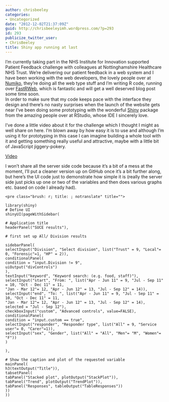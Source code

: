 ```yaml
---
author: chrisbeeley
categories:
- Uncategorized
date: "2012-12-02T21:37:09Z"
guid: http://chrisbeeleyimh.wordpress.com/?p=293
id: 293
publicize_twitter_user:
- ChrisBeeley
title: Shiny app running at last
---
```


I’m currently taking part in the NHS Institute for Innovation supported Patient Feedback challenge with colleagues at Nottinghamshire Healthcare NHS Trust. We’re delivering our patient feedback in a web system and I have been working with the web developers, the lovely people over at [Numiko](http://numiko.com/#/home), they’re doing all the web type stuff and I’m writing R code, running over [FastRWeb](http://www.rforge.net/FastRWeb/), which is fantastic and will get a well deserved blog post some time soon.  
In order to make sure that my code keeps pace with the interface they design and there’s no nasty surprises when the launch of the website gets near I’ve been doing some prototyping with the wonderful [Shiny](http://www.rstudio.com/shiny/) package from the amazing people over at RStudio, whose IDE I sincerely love.

I’ve done a little video about it for the challenge which I thought I might as well share on here. I’m blown away by how easy it is to use and although I’m using it for prototyping in this case I can imagine building a whole tool with it and getting something really useful and attractive, maybe with a little bit of JavaScript jiggery-pokery.

[Video](https://vimeo.com/54727705)

I won’t share all the server side code because it’s a bit of a mess at the moment, I’ll put a cleaner version up on GitHub once it’s a bit further along, but here’s the UI code just to demonstrate how simple it is (really the server side just picks up one or two of the variables and then does various graphs etc. based on code I already had).

```
<pre class="brush: r; title: ; notranslate" title="">

library(shiny)
# Define UI
shinyUI(pageWithSidebar(

# Application title
headerPanel("SUCE results"),

# first set up All/ Division results

sidebarPanel(
selectInput("Division", "Select division", list("Trust" = 9, "Local"= 0, "Forensic"=1, "HP" = 2)),
conditionalPanel(
condition = "input.Division != 9",
uiOutput("divControls")
),
textInput("keyword", "Keyword search: (e.g. food, staff)"),
selectInput("start", "From: ", list("Apr - Jun 11" = 9, "Jul - Sep 11" = 10, "Oct - Dec 11" = 11,
"Jan - Mar 12"= 12, "Apr - Jun 12" = 13, "Jul - Sep 12" = 14)),
selectInput("end", "To: ", list("Apr - Jun 11" = 9, "Jul - Sep 11" = 10, "Oct - Dec 11" = 11,
"Jan - Mar 12"= 12, "Apr - Jun 12" = 13, "Jul - Sep 12" = 14),
selected = "Jul - Sep 12"),
checkboxInput("custom", "Advanced controls", value=FALSE),
conditionalPanel(
condition = "input.custom == true",
selectInput("responder", "Responder type", list("All" = 9, "Service user"= 0, "Carer"=1)),
selectInput("sex", "Gender", list("All" = "All", "Men"= "M", "Women"= "F"))
)

),

# Show the caption and plot of the requested variable
mainPanel(
h3(textOutput("Title")),
tabsetPanel(
tabPanel("Stacked plot", plotOutput("StackPlot")), 
tabPanel("Trend", plotOutput("TrendPlot")), 
tabPanel("Responses", tableOutput("TableResponses"))
))
))
 

```